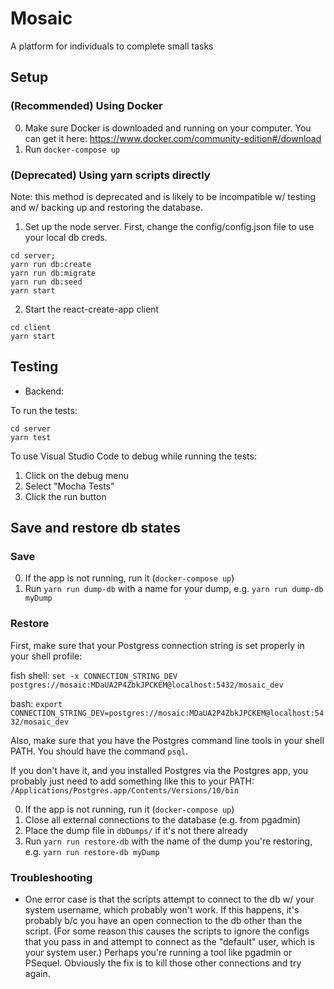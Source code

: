 # Mosaic 

A platform for individuals to complete small tasks

## Setup

### (Recommended) Using Docker

0. Make sure Docker is downloaded and running on your computer. You can get it here: https://www.docker.com/community-edition#/download
0. Run `docker-compose up`

### (Deprecated) Using yarn scripts directly

Note: this method is deprecated and is likely to be incompatible w/ testing and w/ backing up and restoring the database.

1. Set up the node server.
  First, change the config/config.json file to use your local db creds.
  
```
cd server;
yarn run db:create
yarn run db:migrate
yarn run db:seed
yarn start
```

2. Start the react-create-app client

```
cd client 
yarn start
```

## Testing

- Backend:

To run the tests:

```
cd server
yarn test
```

To use Visual Studio Code to debug while running the tests:
1. Click on the debug menu
2. Select "Mocha Tests"
3. Click the run button

## Save and restore db states

### Save
0. If the app is not running, run it (`docker-compose up`)
0. Run `yarn run dump-db` with a name for your dump, e.g. `yarn run dump-db myDump`

### Restore

First, make sure that your Postgress connection string is set properly in your shell profile:

fish shell:
`set -x CONNECTION_STRING_DEV postgres://mosaic:MDaUA2P4ZbkJPCKEM@localhost:5432/mosaic_dev`

bash:
`export CONNECTION_STRING_DEV=postgres://mosaic:MDaUA2P4ZbkJPCKEM@localhost:5432/mosaic_dev`

Also, make sure that you have the Postgres command line tools in your shell PATH. You should have the command `psql`.

If you don't have it, and you installed Postgres via the Postgres app, you probably just need to add something like this to your PATH: `/Applications/Postgres.app/Contents/Versions/10/bin`

0. If the app is not running, run it (`docker-compose up`)
0. Close all external connections to the database (e.g. from pgadmin)
0. Place the dump file in `dbDumps/` if it's not there already 
0. Run `yarn run restore-db` with the name of the dump you're restoring, e.g. `yarn run restore-db myDump`

### Troubleshooting
- One error case is that the scripts attempt to connect to the db w/ your system username, which probably won't work. If this happens, it's probably b/c you have an open connection to the db other than the script. (For some reason this causes the scripts to ignore the configs that you pass in and attempt to connect as the "default" user, which is your system user.) Perhaps you're running a tool like pgadmin or PSequel. Obviously the fix is to kill those other connections and try again.